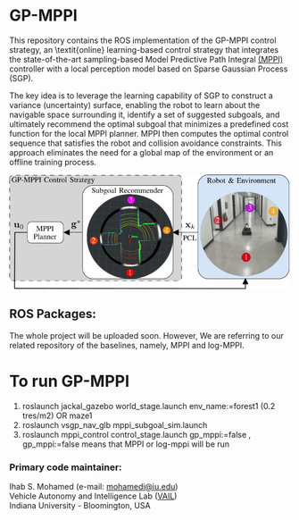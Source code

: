 # GP-MPPI

This repository contains the ROS implementation of the GP-MPPI control strategy, an \textit{online} learning-based control strategy that integrates the state-of-the-art sampling-based Model Predictive Path Integral [(MPPI)](https://arc.aiaa.org/doi/pdf/10.2514/1.G001921) controller with a local perception model based on Sparse Gaussian Process (SGP).

The key idea is to leverage the learning capability of SGP to construct a variance (uncertainty) surface, enabling the robot to learn about the navigable space surrounding it, identify a set of suggested subgoals, and ultimately recommend the optimal subgoal that minimizes a predefined cost function for the local MPPI planner. MPPI then computes the optimal control sequence that satisfies the robot and collision avoidance constraints. This approach eliminates the need for a global map of the environment or an offline training process.

![GP-MPPI-Architecture](media/GP-MPPI-Architecture.png)

## ROS Packages:
The whole project will be uploaded soon. However, We are referring to our related repository of the baselines, namely, MPPI and log-MPPI.

# To run GP-MPPI
1. roslaunch jackal_gazebo world_stage.launch env_name:=forest1 (0.2 tres/m2) OR maze1
2. roslaunch vsgp_nav_glb mppi_subgoal_sim.launch
3. roslaunch mppi_control control_stage.launch gp_mppi:=false , gp_mppi:=false means that MPPI or log-mppi will be run 


### Primary code maintainer:
Ihab S. Mohamed (e-mail: mohamedi@iu.edu)\
Vehicle Autonomy and Intelligence Lab ([VAIL](https://vail.sice.indiana.edu/))\
Indiana University - Bloomington, USA


